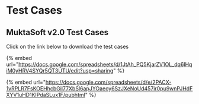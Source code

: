 # Test Cases

## MuktaSoft v2.0 Test Cases

Click on the link below to download the test cases&#x20;

{% embed url="https://docs.google.com/spreadsheets/d/1JtAh_PQ5KjarZV1OL_dq6lHqiM0yHRV4SYQr5QT3UTU/edit?usp=sharing" %}

{% embed url="https://docs.google.com/spreadsheets/d/e/2PACX-1vRPLR7FsKOEHhcbGil77XbSl6apJYOaeoy6SzJXeNoUd457ir0pu9wnPJHdFXYV1uHD1KIPdaSLux1F/pubhtml" %}
